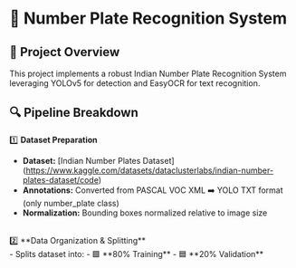 # 🚗 Number Plate Recognition System
## 🎯 Project Overview
This project implements a robust Indian Number Plate Recognition System leveraging YOLOv5 for detection and EasyOCR for text recognition.
## 🔍 Pipeline Breakdown
1️⃣ **Dataset Preparation** <br>
- **Dataset:** [Indian Number Plates Dataset] (https://www.kaggle.com/datasets/dataclusterlabs/indian-number-plates-dataset/code)
- **Annotations:** Converted from PASCAL VOC XML ➡️ YOLO TXT format (only number_plate class)
- **Normalization:** Bounding boxes normalized relative to image size
<br>
2️⃣ **Data Organization & Splitting**<br>
- Splits dataset into:
  - 🟩 **80% Training**
  - 🟦 **20% Validation**
